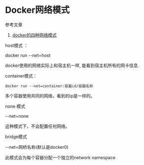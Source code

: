 # Docker网络模式

参考文章

1. [docker的四种网络模式](http://www.cnblogs.com/frankielf0921/p/5822699.html)

host模式 ：

docker run --net=host

docker使用的网络实际上和宿主机一样, 能看到宿主机所有的网卡信息.


container模式：

```
docker run --net=container:容器id/容器名称
```

多个容器使用共同的网络，看到的ip是一样的。
    
none 模式

--net=none

这种模式下，不会配置任何网络。

bridge模式

--net=网桥名称(默认是docker0)

此模式会为每个容器分配一个独立的network namespace